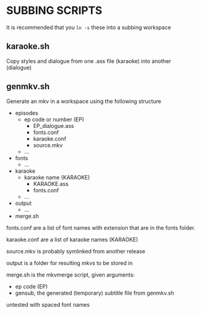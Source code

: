 # SUBBING SCRIPTS

It is recommended that you `ln -s` these into a subbing workspace

## karaoke.sh
Copy styles and dialogue from one .ass file (karaoke) into another (dialogue)

## genmkv.sh
Generate an mkv in a workspace using the following structure

* episodes
    * ep code or number (EP)
        * EP\_dialogue.ass
        * fonts.conf
        * karaoke.conf
        * source.mkv
    * ...
* fonts
    * ...
* karaoke
    * karaoke name (KARAOKE)
        * KARAOKE.ass
        * fonts.conf
    * ...
* output
    * ...
* merge.sh

fonts.conf are a list of font names with extension that are in the fonts folder.

karaoke.conf are a list of karaoke names (KARAOKE)

source.mkv is probably symlinked from another release

output is a folder for resulting mkvs to be stored in

merge.sh is the mkvmerge script, given arguments:
* ep code (EP)
* gensub, the generated (temporary) subtitle file from genmkv.sh

untested with spaced font names
